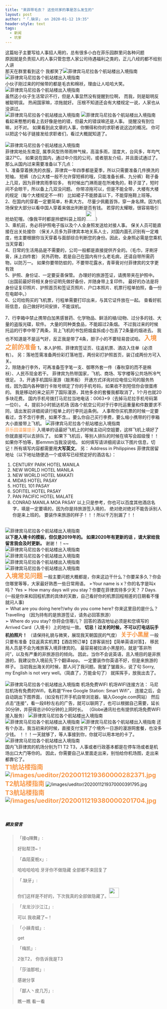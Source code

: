 ```yaml
---
title: "来菲带毛衣？ 这些坑爹的事是怎么发生的"
layout: post
author: "「.缺牙」 on 2020-01-12 19:35"
header-style: text
tags:
  - 新闻
  - 坑爹
---
```


这篇帖子主要写给人事招人用的，总有很多小白在菲乐园群里问各种问题
<br>
原因就是负责招人的人事只管忽悠人家公司待遇福利之类的，正儿八经的都不给别人讲
<br>
那天在群里看到这个 我都笑了<img src="https://images.feileyuan.com/images/ueditor/dialogs/emotion/images/default/df_030.gif" title="菲律宾马尼拉各个航站楼出入境指南" alt="菲律宾马尼拉各个航站楼出入境指南">
<br>
<img src="http://images.feileyuan.com/images/ueditor/202001121904000020.jpg" title="菲律宾马尼拉各个航站楼出入境指南" alt="菲律宾马尼拉各个航站楼出入境指南">
<br>
小伙子刚过来的时候带的都是毛衣和棉袄，理由让人哈哈大笑。
<img src="http://images.feileyuan.com/images/ueditor/202001121905000036.jpg" title="菲律宾马尼拉各个航站楼出入境指南" alt="菲律宾马尼拉各个航站楼出入境指南">
<br>
虽然这小伙子生活常识不行，但是人事显然没有提醒到位啊，
而我，则是聪明反被聪明误。
热闹国家嘛，凉拖就好。
压根不知道还会有大楼规定一说，人家也从没讲过。
<br>
<img src="http://images.feileyuan.com/images/ueditor/202001121907000034.jpg" title="菲律宾马尼拉各个航站楼出入境指南" alt="菲律宾马尼拉各个航站楼出入境指南">
<img src="http://images.feileyuan.com/images/ueditor/202001121908000029.jpg" title="菲律宾马尼拉各个航站楼出入境指南" alt="菲律宾马尼拉各个航站楼出入境指南">
<br>
看起来憨憨的看上去好像是他的错，但最大的错误嘛还是人事。
提醒没有到位嘛，对不对。
如果看到此文章的人事，你懒得和你的求职者说这边的概况。
你可以把这个帖子链接发给求职者们，看过大概就知道了。
<br>
<br>
<img src="http://images.feileyuan.com/images/ueditor/202001121910000049.jpg" title="菲律宾马尼拉各个航站楼出入境指南" alt="菲律宾马尼拉各个航站楼出入境指南">
<br>
菲律宾地处东南亚, 属季风型热带雨林气候，高温多雨，湿度大，台风多，年均气温27℃。
如果说在国内，通过中介找的公司，或者朋友介绍，并且面试通过了。
<br>
那么从国内过来需要准备以下几点：
<br>
1、准备穿着换洗的衣服，菲律宾一年四季都是夏季，所以只需要准备几件换洗的短袖，
短裤（办公大楼一般不允许穿短裤的哦，只能准备长裤、九分裤）鞋子备上几双，因为菲律宾雨季较多，
有时候出门淋雨是在所难免的，鞋子湿了，短时间不会晾干，所以备上几双没问题。
你带凉拖可以，但是不能全带，大楼有大楼的规定（每个大楼规定不一样）
比如裙子不能膝盖以下，不能穿拖鞋上班等。
<br style="margin: 0px; box-sizing: border-box; padding: 0px; border: 0px;">2、在国内的穿着一定要简单，朴素大方。
尽量少佩戴首饰，穿一身名牌。因为机场保安大部分以看中国人穿着来做出判断是否有钱。
若穿的太耀眼，很容易吸引抢劫犯喔。（像我平时都是拎塑料袋上班的<img src="http://images.feileyuan.com/images/ueditor/dialogs/emotion/images/default/df_032.gif" width="32" height="32">）
<br>
3、乘机前，务必将护照电子版以及个人全身照发送给对接人事。
保关人员可能直接在出关处接你
（保关人员多为菲律宾本地关系人士，对国内面孔识别有一定难度，他主要根据你当天穿着与面部综合判断您的身份。因此，全身照必需是您乘机当天穿着）
<br>
4、日常的生活用品是不需要的，公司一般都是直接提供齐全的。（毛巾，牙刷牙膏，床上四件套）
另外药物，若是自己在国内有什么老毛病，还请自带所需药物，以防万一。
如果你要带防蚊的，不要带花露水，青草膏对付菲律宾的文字更有效
<br>
5、护照、身份证、一定要妥善保管。
办理好的旅游签证，请携带夹在护照中。
（出国前最好将相关身份证明先做好备份，并随身带上复印件。
最好的办法是将身份证复印照片、护照首页和签证页照片、户口本照片、机票行程单拍照，备一份在电邮中。）
<br>
6、公司给购买的飞机票，行程单需要打印出来，与其它证件放在一起。
查看好航班信息，自己做好时间安排，不能误机。<br style="margin: 0px; box-sizing: border-box; padding: 0px; border: 0px;"><br>
7、行李箱中禁止携带白加黑感冒药、化学物品、鲜活的植/动物、过分多的钱、大量的盗版光碟，软件。
大量的同种类食品，不能超过2条烟。
不过我过来的时候托运的行李中带了两条，背上飞机的书包把烟盒拆成小包丢了2条量的烟进去。
我也不知道是不是运气好，反正我是带了4条，胆子小的不要轻易尝试哈。
<span style="font-size: 20px;"><strong><span style="color: rgb(247, 150, 70);">入境之前的准备</span></strong></span>
1，本人护照、菲律宾签证页、往返机票、酒店入住单（必须有）。
另：落地签需准备两份彩打落地签，两份彩打护照首页，装订成两份方可入关。<br>
2，除随身行李外，可再准备签字笔一支、御寒外套一件（春秋穿的而不是棉袄）、人民币现金若干。
菲律宾为热带国家，飞机、商场、写字楼等公共场所冷气很足。
3，开通手机国际漫游（敲黑板）
开通方式详询对应电信公司的服务热线，因为国内各种银行卡账号绑定了你的手机号码，如果收不到短信你会很蛋疼的。
我是移动的来之前开了国际漫游，其他多余的套餐我都取消了，1个月也就20多块花费。
国内手机号拨打马尼拉当地电话：0063+9（去掉马尼拉手机号码第一位0）。
4，提前3小时抵达机场
因各个航空公司对于行李托运重量和件数要求不同，请出发前详细阅读行程单上的行李托运条例。
人事帮你买机票的时候一定要看过，含不含行李费，如果不含。。要么你自己买行李费，要么缩小携带的行李箱大小直接带上飞机。
<img src="http://images.feileyuan.com/images/ueditor/202001121915000034.jpg" title="菲律宾马尼拉各个航站楼出入境指南" alt="菲律宾马尼拉各个航站楼出入境指南">
<br>
<span style="color: rgb(247, 150, 70);">菲乐园温馨提示</span>
入境单的话最好飞机上的时候主动问空姐要，这样飞机上填好了你就直接可以去排队了。
如果下飞机后，等别人排队的时候在填写会超级慢！！
如果你不怕等，那emmm当我没说哈。
如何填写请详细阅读以下图片信息，切记！所有填写内容都需要用<span style="font-weight: 600;">大写英文</span>。
另：
Address in Philippines 菲律宾居留地址（以下地址随便选一个或填写已经预定好的酒店名）：
1. CENTURY PARK HOTEL MANILA
2. NEW WORLD HOTEL MANILA
3. NEW WORLD HOTEL MAKATI
4. MIDAS HOTEL PASAY
5. HOTEL 101 PASAY
6. SOFITEL HOTEL PASAY
7. PAN PACIFIC HOTEL MALATE
8. CONRAD MANILA MOA PASAY
以上只是参考，你也可以百度其他酒店名字，填是一定要填的，因为你是持旅游签入境的，
绝对绝对绝对不能告诉别人你是来上班的。
要装作来旅游的样子！！！所以千万别漏了！！
<br>
<img src="http://images.feileyuan.com/images/ueditor/202001121917000052.jpg" title="菲律宾马尼拉各个航站楼出入境指南" alt="菲律宾马尼拉各个航站楼出入境指南">
<br>
<strong>以下是入境卡的模板，但仅是2019年的。</strong>
<strong>如果2020年有更新的话 ，请大家给我留言我会及时更新。</strong>
谢谢！！~~
<br>
<img src="http://images.feileyuan.com/images/ueditor/202001121919000042.jpg" title="菲律宾马尼拉各个航站楼出入境指南" alt="菲律宾马尼拉各个航站楼出入境指南">
<br>
<img src="http://images.feileyuan.com/images/ueditor/202001121919000047.jpg" title="菲律宾马尼拉各个航站楼出入境指南" alt="菲律宾马尼拉各个航站楼出入境指南">
<br>
<img src="http://images.feileyuan.com/images/ueditor/202001121919000051.jpg" title="菲律宾马尼拉各个航站楼出入境指南" alt="菲律宾马尼拉各个航站楼出入境指南">
<br>
<img src="http://images.feileyuan.com/images/ueditor/202001121919000056.jpg" title="菲律宾马尼拉各个航站楼出入境指南" alt="菲律宾马尼拉各个航站楼出入境指南">
<br>
<span style="font-size: 20px;"><strong><span style="color: rgb(247, 150, 70);">入境常见问题</span></strong></span>
一般主要问题大概都是，你来这边干什么？你要呆多久？你会住哪里等等，大家最好熟悉一些日常用语。
➢Your name is x？你的名字是叫x吗？
Yes
➢ How many days will you stay？你要在菲律宾待多少天？
7 Days.(一般是你来和回程机票的具体的天数，自己看好你的机票回程相差的日期看不懂就问人事)
<br>
➢ What are you doing here?/why do you come here? 你来这里目的是什么？
Travelling （因为持有的是旅游签证，请务必回答旅游）
<br>
➢ Where do you stay? 你将会住哪儿？
回答的酒店地址必须是和您填写的Arrived Card（入境卡）上的地址一致。
<span style="font-weight: 600;">切忌！过关的时候，不可以打电话玩手机拍照片！</span>
（请保持礼貌与微笑，展现我天朝国民的气度）
<span style="font-size: 18px;"><strong><span style="color: rgb(247, 150, 70);">关于小黑屋</span></strong></span>
一般只要有准备【往返真实机票】【酒店预订单】【游客装扮】【简单英语对答】，
移民局人员是不会为难旅客入境菲律宾的。
最容易被拉进小黑屋的，就是“答非所问”，以及有严重的非旅游目的倾向。
因此，当你不会说英语，且入境目的是非旅游的，我建议你入境前先下个翻译app。
一定要装作你英语不好，但是来旅游的样子。
当初我出海关的时候，那人问了我问题。我皱了皱眉头，说了句
Sorry, my English is not very well。（简直了，万能金句了）
就挥挥手，放我出去了。<br>
<br>
<img src="http://images.feileyuan.com/images/ueditor/202001121927000053.gif" title="菲律宾马尼拉各个航站楼出入境指南" alt="菲律宾马尼拉各个航站楼出入境指南">
机场免费WIFI
机场WIFI连接方法：
马尼拉机场有免费的Wifi，名称是“Free Google Station: Smart Wifi”，
连接之后，会自动跳出下图界面，（如没有打开手机自带浏览器，输入<span class="invisible" style="font-variant-numeric: normal; font-variant-east-asian: normal; font-stretch: normal; font-size: 0px; line-height: 0; font-family: a; color: transparent; text-shadow: none; background-color: transparent;">http://</span><span class="visible">Google.com</span><span class="invisible" style="font-variant-numeric: normal; font-variant-east-asian: normal; font-stretch: normal; font-size: 0px; line-height: 0; font-family: a; color: transparent; text-shadow: none; background-color: transparent;"></span>网站）
然后点击“连接”，看一段8秒左右的广告，就可以联网了，也可以根据自己需要，延长30分钟，并获得总计60分钟的上网时长。
（Globe通讯社也有提供机场免费WIFI接入服务）
<img src="http://images.feileyuan.com/images/ueditor/202001121928000058.jpg" title="菲律宾马尼拉各个航站楼出入境指南" alt="菲律宾马尼拉各个航站楼出入境指南">
<img src="http://images.feileyuan.com/images/ueditor/202001121930000008.jpg" title="菲律宾马尼拉各个航站楼出入境指南" alt="菲律宾马尼拉各个航站楼出入境指南">
<img src="http://images.feileyuan.com/images/ueditor/202001121930000043.jpg" title="菲律宾马尼拉各个航站楼出入境指南" alt="菲律宾马尼拉各个航站楼出入境指南">
还有个办法，我当初来的时候，直接支付宝开了个境外一日游的漫游网套餐，也没多少钱。
！！！一天就够了，等人事接到你，你就可以用本地的卡了。
<br>
<img src="http://images.feileyuan.com/images/ueditor/202001121932000020.gif" title="菲律宾马尼拉各个航站楼出入境指南" alt="菲律宾马尼拉各个航站楼出入境指南">
<br>
国内飞菲律宾的机场分别为T1 T2 T3，人事或者行政基本都是在停车场或者是机场出口大门等你的。
因此，你需要自己从里面走出来，别怕给你机场图，走出来都靠它了。
<br>
<span style="font-size: 20px; color: rgb(247, 150, 70);"><strong><span style="font-size: 20px; font-family: -apple-system, BlinkMacSystemFont, &quot;Helvetica Neue&quot;, &quot;PingFang SC&quot;, &quot;Microsoft YaHei&quot;, &quot;Source Han Sans SC&quot;, &quot;Noto Sans CJK SC&quot;, &quot;WenQuanYi Micro Hei&quot;, sans-serif; background-color: rgb(255, 255, 255);">T1航站楼指南</span></strong></span>
<span style="font-size: 20px; color: rgb(247, 150, 70);"><strong><span style="font-size: 20px; font-family: -apple-system, BlinkMacSystemFont, &quot;Helvetica Neue&quot;, &quot;PingFang SC&quot;, &quot;Microsoft YaHei&quot;, &quot;Source Han Sans SC&quot;, &quot;Noto Sans CJK SC&quot;, &quot;WenQuanYi Micro Hei&quot;, sans-serif; background-color: rgb(255, 255, 255);"><img src="http://images.feileyuan.com/images/ueditor/2020011219360000282371.jpg" title="/images/ueditor/2020011219360000282371.jpg" alt="/images/ueditor/2020011219360000282371.jpg"></span></strong></span>
<span style="font-size: 20px; color: rgb(247, 150, 70);"><strong><span style="font-size: 20px; font-family: -apple-system, BlinkMacSystemFont, &quot;Helvetica Neue&quot;, &quot;PingFang SC&quot;, &quot;Microsoft YaHei&quot;, &quot;Source Han Sans SC&quot;, &quot;Noto Sans CJK SC&quot;, &quot;WenQuanYi Micro Hei&quot;, sans-serif; background-color: rgb(255, 255, 255);"><br></span></strong></span>
<span style="color: rgb(247, 150, 70); font-size: 20px;"><strong><span style="color: rgb(247, 150, 70); font-family: -apple-system, BlinkMacSystemFont, &quot;Helvetica Neue&quot;, &quot;PingFang SC&quot;, &quot;Microsoft YaHei&quot;, &quot;Source Han Sans SC&quot;, &quot;Noto Sans CJK SC&quot;, &quot;WenQuanYi Micro Hei&quot;, sans-serif; background-color: rgb(255, 255, 255);"><span style="color: rgb(247, 150, 70); font-family: -apple-system, BlinkMacSystemFont, &quot;Helvetica Neue&quot;, &quot;PingFang SC&quot;, &quot;Microsoft YaHei&quot;, &quot;Source Han Sans SC&quot;, &quot;Noto Sans CJK SC&quot;, &quot;WenQuanYi Micro Hei&quot;, sans-serif; background-color: rgb(255, 255, 255);">T2航站楼指南</span></span></strong></span>
<img src="http://images.feileyuan.com/images/ueditor/2020011219370000391795.jpg" title="/images/ueditor/2020011219370000391795.jpg" alt="/images/ueditor/2020011219370000391795.jpg">
<br>
<span style="color: rgb(247, 150, 70); font-size: 20px;"><strong><span style="color: rgb(247, 150, 70); font-family: -apple-system, BlinkMacSystemFont, &quot;Helvetica Neue&quot;, &quot;PingFang SC&quot;, &quot;Microsoft YaHei&quot;, &quot;Source Han Sans SC&quot;, &quot;Noto Sans CJK SC&quot;, &quot;WenQuanYi Micro Hei&quot;, sans-serif; background-color: rgb(255, 255, 255);">T3航站楼指南</span></strong></span>
<span style="color: rgb(247, 150, 70); font-size: 20px;"><strong><span style="color: rgb(247, 150, 70); font-family: -apple-system, BlinkMacSystemFont, &quot;Helvetica Neue&quot;, &quot;PingFang SC&quot;, &quot;Microsoft YaHei&quot;, &quot;Source Han Sans SC&quot;, &quot;Noto Sans CJK SC&quot;, &quot;WenQuanYi Micro Hei&quot;, sans-serif; background-color: rgb(255, 255, 255);"><br></span></strong></span>
<span style="color: rgb(247, 150, 70); font-size: 20px;"><strong><span style="color: rgb(247, 150, 70); font-family: -apple-system, BlinkMacSystemFont, &quot;Helvetica Neue&quot;, &quot;PingFang SC&quot;, &quot;Microsoft YaHei&quot;, &quot;Source Han Sans SC&quot;, &quot;Noto Sans CJK SC&quot;, &quot;WenQuanYi Micro Hei&quot;, sans-serif; background-color: rgb(255, 255, 255);"><img src="http://images.feileyuan.com/images/ueditor/2020011219380000201704.jpg" title="/images/ueditor/2020011219380000201704.jpg" alt="/images/ueditor/2020011219380000201704.jpg"></span></strong></span>
<span style="color: rgb(247, 150, 70); font-size: 20px;"><strong><span style="color: rgb(247, 150, 70); font-family: -apple-system, BlinkMacSystemFont, &quot;Helvetica Neue&quot;, &quot;PingFang SC&quot;, &quot;Microsoft YaHei&quot;, &quot;Source Han Sans SC&quot;, &quot;Noto Sans CJK SC&quot;, &quot;WenQuanYi Micro Hei&quot;, sans-serif; background-color: rgb(255, 255, 255);"><br></span></strong></span>
<br>
<br>

##### 網友發言 
> 「接q辣舞」:
> <p>好贴帮顶~！</p>

> 「森陌夏栀x」:
> <p>哈哈哈哈哈 牙牙你不做隐藏 全部都不来回复了</p>

> 「.缺牙」:
> <p>你们这样是不好的，下次我真的全部做隐藏了。<img src="https://images.feileyuan.com/images/ueditor/dialogs/emotion/images/default/df_022.gif" width="32" height="32"></p>

> 「龙龙沙沙江江」:
> <p>可以 我收藏了~！</p>

> 「小姨青蛙」:
> <p>get</p>

> 「梅凯」:
> <p>2张T2， 你告诉我是T3</p>

> 「莎油那啦」:
> <p>感谢分享</p>

> 「鄙人丶皮几万」:
> <p>瞧一瞧 看一看</p>



